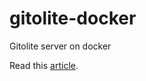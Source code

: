 gitolite-docker
===============

Gitolite server on docker

Read this [article](http://betacz.com/2014/05/29/docker-gitolite/).
